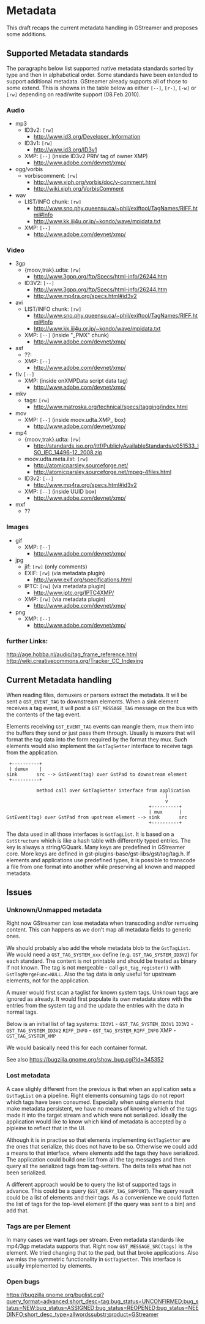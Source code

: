 # Metadata

This draft recaps the current metadata handling in GStreamer and
proposes some additions.

## Supported Metadata standards

The paragraphs below list supported native metadata standards sorted by
type and then in alphabetical order. Some standards have been extended
to support additional metadata. GStreamer already supports all of those
to some extend. This is showns in the table below as either `[--]`,
`[r-]`, `[-w]` or `[rw]` depending on read/write support (08.Feb.2010).

### Audio
- mp3
  * ID3v2: `[rw]`
     * http://www.id3.org/Developer_Information
  * ID3v1: `[rw]`
    * http://www.id3.org/ID3v1
  * XMP: `[--]` (inside ID3v2 PRIV tag of owner XMP)
    * http://www.adobe.com/devnet/xmp/
- ogg/vorbis
  * vorbiscomment: `[rw]`
    * http://www.xiph.org/vorbis/doc/v-comment.html
    * http://wiki.xiph.org/VorbisComment
- wav
  * LIST/INFO chunk: `[rw]`
    * http://www.sno.phy.queensu.ca/~phil/exiftool/TagNames/RIFF.html#Info
    * http://www.kk.iij4u.or.jp/~kondo/wave/mpidata.txt
  * XMP: `[--]`
    * http://www.adobe.com/devnet/xmp/

### Video
- 3gp
  * {moov,trak}.udta:  `[rw]`
     * http://www.3gpp.org/ftp/Specs/html-info/26244.htm
  * ID3V2: `[--]`
     * http://www.3gpp.org/ftp/Specs/html-info/26244.htm
     * http://www.mp4ra.org/specs.html#id3v2
- avi
  * LIST/INFO chunk: `[rw]`
    * http://www.sno.phy.queensu.ca/~phil/exiftool/TagNames/RIFF.html#Info
    * http://www.kk.iij4u.or.jp/~kondo/wave/mpidata.txt
  * XMP: `[--]` (inside "_PMX" chunk)
    * http://www.adobe.com/devnet/xmp/
- asf
  * ??:
  * XMP: `[--]`
    * http://www.adobe.com/devnet/xmp/
- flv `[--]`
  * XMP: (inside onXMPData script data tag)
    * http://www.adobe.com/devnet/xmp/
- mkv
  * tags: `[rw]`
    * http://www.matroska.org/technical/specs/tagging/index.html
- mov
  * XMP: `[--]` (inside moov.udta.XMP_ box)
    * http://www.adobe.com/devnet/xmp/
- mp4
  * {moov,trak}.udta: `[rw]`
    * http://standards.iso.org/ittf/PubliclyAvailableStandards/c051533_ISO_IEC_14496-12_2008.zip
  * moov.udta.meta.ilst: `[rw]`
    * http://atomicparsley.sourceforge.net/
    * http://atomicparsley.sourceforge.net/mpeg-4files.html
  * ID3v2: `[--]`
    * http://www.mp4ra.org/specs.html#id3v2
  * XMP: `[--]` (inside UUID box)
    * http://www.adobe.com/devnet/xmp/
- mxf
  * ??

### Images
- gif
  * XMP: `[--]`
    * http://www.adobe.com/devnet/xmp/
- jpg
  * jif: `[rw]` (only comments)
  * EXIF: `[rw]` (via metadata plugin)
    * http://www.exif.org/specifications.html
  * IPTC: `[rw]` (via metadata plugin)
    * http://www.iptc.org/IPTC4XMP/
  * XMP: `[rw]` (via metadata plugin)
    * http://www.adobe.com/devnet/xmp/
- png
  * XMP: `[--]`
    * http://www.adobe.com/devnet/xmp/

### further Links:

http://age.hobba.nl/audio/tag_frame_reference.html
http://wiki.creativecommons.org/Tracker_CC_Indexing

## Current Metadata handling

When reading files, demuxers or parsers extract the metadata. It will be
sent a `GST_EVENT_TAG` to downstream elements. When a sink element
receives a tag event, it will post a `GST_MESSAGE_TAG` message on the
bus with the contents of the tag event.

Elements receiving `GST_EVENT_TAG` events can mangle them, mux them into
the buffers they send or just pass them through. Usually is muxers that
will format the tag data into the form required by the format they mux.
Such elements would also implement the `GstTagSetter` interface to receive
tags from the application.

```
 +----------+
 | demux    |
sink       src --> GstEvent(tag) over GstPad to downstream element
 +----------+

           method call over GstTagSetter interface from application
                                                          |
                                                          v
                                                    +----------+
                                                    | mux      |
GstEvent(tag) over GstPad from upstream element --> sink       src
                                                    +----------+
```

The data used in all those interfaces is `GstTagList`. It is based on a
`GstStructure` which is like a hash table with differently typed entries.
The key is always a string/GQuark. Many keys are predefined in GStreamer
core. More keys are defined in gst-plugins-base/gst-libs/gst/tag/tag.h.
If elements and applications use predefined types, it is possible to
transcode a file from one format into another while preserving all known
and mapped metadata.

## Issues

### Unknown/Unmapped metadata

Right now GStreamer can lose metadata when transcoding and/or remuxing
content. This can happens as we don’t map all metadata fields to generic
ones.

We should probably also add the whole metadata blob to the `GstTagList`.
We would need a `GST_TAG_SYSTEM_xxx` define (e.g.
`GST_TAG_SYSTEM_ID3V2`) for each standard. The content is not printable
and should be treated as binary if not known. The tag is not mergeable -
call `gst_tag_register()` with `GstTagMergeFunc=NULL`. Also the tag data
is only useful for upstream elements, not for the application.

A muxer would first scan a taglist for known system tags. Unknown tags
are ignored as already. It would first populate its own metadata store
with the entries from the system tag and the update the entries with the
data in normal tags.

Below is an initial list of tag systems: `ID3V1` - `GST_TAG_SYSTEM_ID3V1`
`ID3V2` - `GST_TAG_SYSTEM_ID3V2` `RIFF_INFO` -
`GST_TAG_SYSTEM_RIFF_INFO` XMP - `GST_TAG_SYSTEM_XMP`

We would basically need this for each container format.

See also <https://bugzilla.gnome.org/show_bug.cgi?id=345352>

### Lost metadata

A case slighly different from the previous is that when an application
sets a `GstTagList` on a pipeline. Right elements consuming tags do not
report which tags have been consumed. Especially when using elements
that make metadata persistent, we have no means of knowing which of the
tags made it into the target stream and which were not serialized.
Ideally the application would like to know which kind of metadata is
accepted by a pipleine to reflect that in the UI.

Although it is in practise so that elements implementing `GstTagSetter`
are the ones that serialize, this does not have to be so. Otherwise we
could add a means to that interface, where elements add the tags they
have serialized. The application could build one list from all the tag
messages and then query all the serialized tags from tag-setters. The
delta tells what has not been serialized.

A different approach would be to query the list of supported tags in
advance. This could be a query (`GST_QUERY_TAG_SUPPORT`). The query
result could be a list of elements and their tags. As a convenience we
could flatten the list of tags for the top-level element (if the query
was sent to a bin) and add that.

### Tags are per Element

In many cases we want tags per stream. Even metadata standards like
mp4/3gp metadata supports that. Right now `GST_MESSAGE_SRC(tags)` is the
element. We tried changing that to the pad, but that broke applications.
Also we miss the symmetric functionality in `GstTagSetter`. This interface
is usually implemented by
elements.

### Open bugs

<https://bugzilla.gnome.org/buglist.cgi?query_format=advanced;short_desc=tag;bug_status=UNCONFIRMED;bug_status=NEW;bug_status=ASSIGNED;bug_status=REOPENED;bug_status=NEEDINFO;short_desc_type=allwordssubstr;product=GStreamer>

